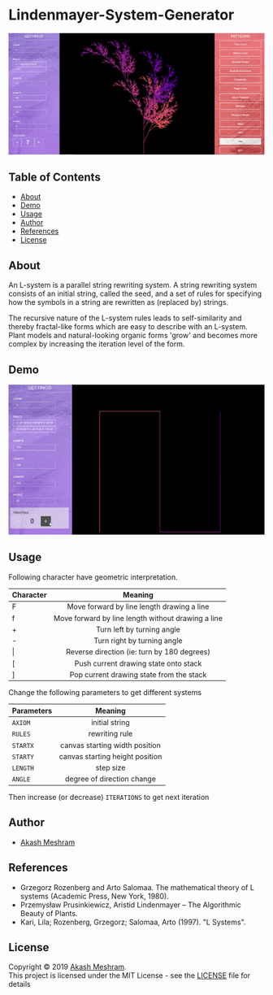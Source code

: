 # Lindenmayer-System-Generator
<p align="center"><img src="./Annotation.png"></p>

##  Table of Contents
- [About](#about)
- [Demo](#demo)
- [Usage](#usage)
- [Author](#authors)
- [References](#references)
- [License](#license)

## About <a name = "about"></a>
An  L-system is a parallel string rewriting system. A string rewriting system consists of an initial string, called the seed, and a set of rules for specifying how the symbols in a string are rewritten as (replaced by) strings. 

The recursive nature of the L-system rules leads to self-similarity and thereby fractal-like forms which are easy to describe with an L-system. Plant models and natural-looking organic forms 'grow' and becomes more complex by increasing the iteration level of the form.

## Demo <a name = "demo"></a>
<p align="center"><img src="./lsystem.gif"></p>

## Usage <a name = "usage"></a>
Following character have geometric interpretation.

|Character  |      Meaning|
| ------------- |:-------------:| 
|   F	      |     Move forward by line length drawing a line|
|   f	      |     Move forward by line length without drawing a line|
|   +	      |     Turn left by turning angle|
|   -	      |     Turn right by turning angle|
|   \|	      |     Reverse direction (ie: turn by 180 degrees)|
|   \[       |      Push current drawing state onto stack|
|   \]	      |     Pop current drawing state from the stack|
  
Change the following parameters to get different systems

|Parameters| Meaning|
| ------------- |:-------------:| 
| `AXIOM`  | initial string |
| `RULES`  | rewriting rule|
| `STARTX` | canvas starting width position|
| `STARTY` | canvas starting height position|
| `LENGTH` | step size|
| `ANGLE`  | degree of direction change|

Then increase (or decrease) `ITERATIONS` to get next iteration


## Author <a name = "authors"></a>
- [Akash Meshram](https://github.com/akashmeshram) 

## References <a name = "references"></a>
- Grzegorz Rozenberg and Arto Salomaa. The mathematical theory of L systems (Academic Press, New York, 1980).
- Przemysław Prusinkiewicz, Aristid Lindenmayer – The Algorithmic Beauty of Plants.
- Kari, Lila; Rozenberg, Grzegorz; Salomaa, Arto (1997). "L Systems".

## License <a name = "license"></a>
Copyright © 2019 [Akash Meshram](https://github.com/akashmeshram).<br />
This project is licensed under the MIT License - see the [LICENSE](./LICENSE) file for details
